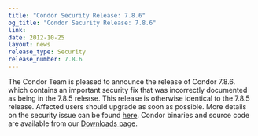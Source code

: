 ```yaml
---
title: "Condor Security Release: 7.8.6"
og_title: "Condor Security Release: 7.8.6"
link: 
date: 2012-10-25
layout: news
release_type: Security
release_number: 7.8.6
---
```


The Condor Team is pleased to announce the release of Condor 7.8.6. which contains an important security fix that was incorrectly documented as being in the 7.8.5 release.  This release is otherwise identical to the 7.8.5 release.  Affected users should upgrade as soon as possible.  More details on the security issue can be found <a href="security/vulnerabilities/CONDOR-2012-0003.html" data-proofer-ignore>here</a>.  Condor binaries and source code are available from our <a href="downloads/" data-proofer-ignore>Downloads page</a>. 
